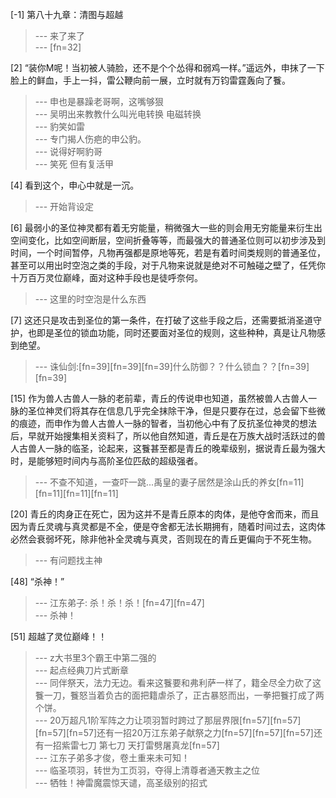 
[-1] 第八十九章：清图与超越
>--- 来了来了<br>
>--- [fn=32]<br>

[2] “装你M呢！当初被人骑脸，还不是个个怂得和弱鸡一样。”遥远外，申抹了一下脸上的鲜血，手上一抖，雷公鞭向前一展，立时就有万钧雷霆轰向了餮。
>--- 申也是暴躁老哥啊，这嘴够狠<br>
>--- 吴明出来教教什么叫光电转换 电磁转换<br>
>--- 豹笑如雷<br>
>--- 专门揭人伤疤的申公豹。<br>
>--- 说得好啊豹哥<br>
>--- 笑死 但有复活甲<br>

[4] 看到这个，申心中就是一沉。
>--- 开始背设定<br>

[6] 最弱小的圣位神灵都有着无穷能量，稍微强大一些的则会用无穷能量来衍生出空间变化，比如空间断层，空间折叠等等，而最强大的普通圣位则可以初步涉及到时间，一个时间暂停，凡物再强都是原地等死，若是有着时间类规则的普通圣位，甚至可以用出时空泡之类的手段，对于凡物来说就是绝对不可触碰之壁了，任凭你十万百万灵位巅峰，面对这种手段也是徒呼奈何。
>--- 这里的时空泡是什么东西<br>

[7] 这还只是攻击到圣位的第一条件，在打破了这些手段之后，还需要抵消圣道守护，也即是圣位的锁血功能，同时还要面对圣位的规则，这些种种，真是让凡物感到绝望。
>--- 诛仙剑:[fn=39][fn=39][fn=39]什么防御？？什么锁血？？[fn=39][fn=39]<br>

[15] 作为兽人古兽人一脉的老前辈，青丘的传说申也知道，虽然被兽人古兽人一脉的圣位神灵们将其存在信息几乎完全抹除干净，但是只要存在过，总会留下些微的痕迹，而申作为兽人古兽人一脉的智者，当初他心中有了反抗圣位神灵的想法后，早就开始搜集相关资料了，所以他自然知道，青丘是在万族大战时活跃过的兽人古兽人一脉的临圣，论起来，这餮甚至都是青丘的晚辈级别，据说青丘最为强大时，是能够短时间内与高阶圣位匹敌的超级强者。
>--- 不查不知道，一查吓一跳...禹皇的妻子居然是涂山氏的养女[fn=11][fn=11][fn=11][fn=11]<br>

[20] 青丘的肉身正在死亡，因为这并不是青丘原本的肉体，是他夺舍而来，而且因为青丘灵魂与真灵都是不全，便是夺舍都无法长期拥有，随着时间过去，这肉体必然会衰弱坏死，除非他补全灵魂与真灵，否则现在的青丘更偏向于不死生物。
>--- 有问题找主神<br>

[48] “杀神！”
>--- 江东弟子: 杀！杀！杀！[fn=47][fn=47]<br>
>--- 杀神！<br>

[51] 超越了灵位巅峰！！
>--- z大书里3个霸王中第二强的<br>
>--- 起点经典刀片式断章<br>
>--- 同伴祭天，法力无边。看来这餮要和弗利萨一样了，籍全尽全力砍了这餮一刀，餮怒当着负古的面把籍虐杀了，正古暴怒而出，一拳把餮打成了两个饼。<br>
>--- 20万超凡1阶军阵之力让项羽暂时跨过了那层界限[fn=57][fn=57][fn=57][fn=57]还有一招20万江东弟子献祭之力[fn=57][fn=57][fn=57]还有一招紫雷七刀 第七刀  天打雷劈屠真龙[fn=57]<br>
>--- 江东子弟多才俊，卷土重来未可知！<br>
>--- 临圣项羽，转世为工页羽，夺得上清尊者通天教主之位<br>
>--- 牺牲！神雷魔震惊天谴，高圣级别的招式<br>
